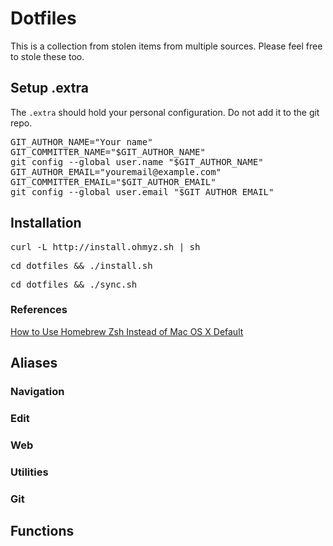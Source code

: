 # Dotfiles
This is a collection from stolen items from multiple sources. Please feel free to stole these too.

## Setup .extra
The <code>.extra</code> should hold your personal configuration. Do not add it to the git repo.

<pre>
GIT_AUTHOR_NAME="Your name"
GIT_COMMITTER_NAME="$GIT_AUTHOR_NAME"
git config --global user.name "$GIT_AUTHOR_NAME"
GIT_AUTHOR_EMAIL="youremail@example.com"
GIT_COMMITTER_EMAIL="$GIT_AUTHOR_EMAIL"
git config --global user.email "$GIT_AUTHOR_EMAIL"
</pre>

## Installation
<pre>curl -L http://install.ohmyz.sh | sh</pre>
<pre>cd dotfiles && ./install.sh</pre>
<pre>cd dotfiles && ./sync.sh</pre>

### References
[How to Use Homebrew Zsh Instead of Mac OS X Default](http://zanshin.net/2013/09/03/how-to-use-homebrew-zsh-instead-of-max-os-x-default/)

## Aliases

### Navigation

### Edit

### Web

### Utilities

### Git

## Functions
